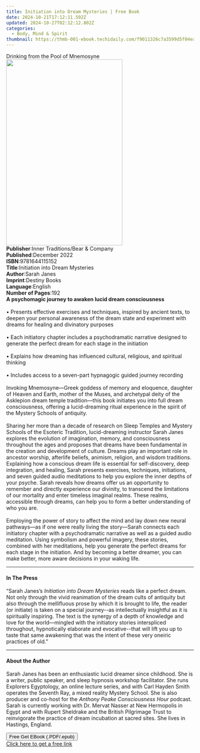 ```yaml
---
title: Initiation into Dream Mysteries | Free Book
date: 2024-10-21T17:12:11.592Z
updated: 2024-10-27T02:12:12.802Z
categories:
  - Body, Mind & Spirit
thumbnail: https://thmb-001-ebook.techidaily.com/f9011326c7a3599d5f04ea73f307ab85fb000c0017af0bc1d7707da5208530fe.jpg
---
```

<main id="book-container">
  <div class="flex flex-col">
    <div class="book-brief flex-1 py-6 px-4 sm:p-6 md:py-10 md:px-8">
      <!-- brief-->
      <div class="book-brief-main">Drinking from the Pool of Mnemosyne</div>
    </div>
    <div
      class="book-meta-info flex-1 grid gap-4 col-start-1 col-end-3 row-start-1 sm:mb-6 sm:grid-cols-4 lg:gap-6 lg:col-start-2 lg:row-end-6 lg:row-span-6 lg:mb-0"
    >
      <div
        class="book-meta-info-left place-content-center mt-4 p-4 text-sm leading-6 col-start-2 col-span-2 dark:text-slate-400"
      >
        <img
          class="w-full h-500 object-cover rounded-lg sm:h-255 sm:col-span-2 lg:col-span-full"
          src="https://img-001-ebook.techidaily.com/0522921d262bba8b610e0b61713d259a88ecb7776aacedc4c12c7c15bda3c120.jpg"
          alt=""
          width="312"
          height="500"
        />
      </div>
      <div
        class="book-meta-info-right mt-2 col-start-1 row-start-2 col-span-3 self-center"
      >
        <!-- meta data  -->
        <div class="flex flex-col px-4 md:px-8">
          <div class="flex-1">
            <strong>Publisher</strong>:<span class="px-2"
              >Inner Traditions/Bear &amp; Company</span
            >
          </div>
          <div class="flex-1">
            <strong>Published</strong>:<span class="px-2">December 2022</span>
          </div>
          <div class="flex-1">
            <strong>ISBN</strong>:<span class="px-2">9781644115152</span>
          </div>
          <div class="flex-1">
            <strong>Title</strong>:<span class="px-2"
              >Initiation into Dream Mysteries</span
            >
          </div>
          <div class="flex-1">
            <strong>Author</strong>:<span class="px-2">Sarah Janes</span>
          </div>
          <div class="flex-1">
            <strong>Imprint</strong>:<span class="px-2">Destiny Books</span>
          </div>
          <div class="flex-1">
            <strong>Language</strong>:<span class="px-2">English</span>
          </div>
          <div class="flex-1">
            <strong>Number of Pages</strong>:<span class="px-2">192</span>
          </div>
        </div>
      </div>
    </div>
    <div class="book-description flex-1 py-6 px-4 sm:p-6 md:py-10 md:px-8">
      <div class="book-description-main">
        <div accordion-content="" id="description">
          <b>A psychomagic journey to awaken lucid dream consciousness</b
          ><br /><br />• Presents effective exercises and techniques, inspired
          by ancient texts, to deepen your personal awareness of the dream state
          and experiment with dreams for healing and divinatory purposes<br /><br />•
          Each initiatory chapter includes a psychodramatic narrative designed
          to generate the perfect dream for each stage in the initiation<br /><br />•
          Explains how dreaming has influenced cultural, religious, and
          spiritual thinking<br /><br />• Includes access to a seven-part
          hypnagogic guided journey recording<br /><br />Invoking
          Mnemosyne—Greek goddess of memory and eloquence, daughter of Heaven
          and Earth, mother of the Muses, and archetypal deity of the Asklepion
          dream temple tradition—this book initiates you into full dream
          consciousness, offering a lucid-dreaming ritual experience in the
          spirit of the Mystery Schools of antiquity.<br /><br />Sharing her
          more than a decade of research on Sleep Temples and Mystery Schools of
          the Esoteric Tradition, lucid-dreaming instructor Sarah Janes explores
          the evolution of imagination, memory, and consciousness throughout the
          ages and proposes that dreams have been fundamental in the creation
          and development of culture. Dreams play an important role in ancestor
          worship, afterlife beliefs, animism, religion, and wis­dom traditions.
          Explaining how a conscious dream life is essential for self-discovery,
          deep integration, and healing, Sarah presents exercises, techniques,
          initiations, and seven guided audio meditations to help you explore
          the inner depths of your psyche. Sarah reveals how dreams offer us an
          opportunity to remember and directly experience our divinity, to
          transcend the limitations of our mortality and enter timeless imaginal
          realms. These realms, accessible through dreams, can help you to form
          a better under­standing of who you are.<br /><br />Employing the power
          of story to affect the mind and lay down new neural pathways—as if one
          were really living the story—Sarah connects each initiatory chapter
          with a psychodramatic narrative as well as a guided audio meditation.
          Using symbolism and powerful imagery, these stories, combined with her
          meditations, help you generate the perfect dreams for each stage in
          the initiation. And by becoming a better dreamer, you can make better,
          more aware decisions in your waking life.
        </div>
        <div class="accordion-fader"></div>
      </div>
    </div>
    <div class="book-excerpts flex-1 py-6 px-4 sm:p-6 md:py-10 md:px-8">
      <!-- excerpts-->
      <div class="book-excerpts-main">
        <hr />
        <h4 class="placeholder placeholder-heading">
          <span>In The Press</span>
        </h4>
        <p>
          “Sarah Janes’s <i>Initiation into Dream Mysteries</i> reads like a
          perfect dream. Not only through the vivid reanimation of the dream
          cults of antiquity but also through the mellifluous prose by which it
          is brought to life, the reader (or initiate) is taken on a special
          journey--as intellectually insightful as it is spiritually inspiring.
          The text is the synergy of a depth of knowledge and love for the
          world—mingled with the initiatory stories interspliced throughout,
          hypnotically elaborate and evocative--that will lift you up to taste
          that same awakening that was the intent of these very oneiric
          practices of old.”
        </p>
      </div>
    </div>
    <div class="book-about-author flex-1 py-6 px-4 sm:p-6 md:py-10 md:px-8">
      <!-- about author-->
      <div class="book-main-author-main">
        <hr />
        <h4 class="placeholder placeholder-heading">
          <span>About the Author</span>
        </h4>
        <p>
          Sarah Janes has been an enthusiastic lucid dreamer since childhood.
          She is a writer, public speaker, and sleep hypnosis workshop
          facilitator. She runs Explorers Egyptology, an online lecture series,
          and with Carl Hayden Smith operates the Seventh Ray, a mixed reality
          Mystery School. She is also producer and co-host for the
          <i>Anthony Peake Consciousness Hour </i>podcast. Sarah is currently
          working with Dr. Mervat Nasser at New Hermopolis in Egypt and with
          Rupert Sheldrake and the British Pilgrimage Trust to reinvigorate the
          practice of dream incubation at sacred sites. She lives in Hastings,
          England.
        </p>
      </div>
    </div>
    <div class="book-free-get flex-1 py-6 px-4 sm:p-6 md:py-10 md:px-8">
      <button
        id="btn-free-get"
        class="bg-blue-500 hover:bg-blue-700 text-white font-bold py-2 px-4 rounded"
      >
        Free Get EBook (.PDF/.epub)
      </button>
      <div id="countdown-display" class="px-2 text-lg mt-2"></div>
      <a
        id="free-link"
        class="hidden bg-blue-500 hover:bg-blue-700 text-white font-bold py-2 px-4 rounded"
        href="https://www.ebooks.com/en-us/book/210528007/initiation-into-dream-mysteries/sarah-janes/"
        target="_blank"
        >Click here to get a free link</a
      >
    </div>
    <script>
      let countdownTime = 0;
      let countdownInterval = null;
      document
        .getElementById('btn-free-get')
        .addEventListener('click', startCountdown);
      function startCountdown() {
        countdownTime = new Date().getTime() + 60000 * 3;
        countdownInterval = setInterval(updateCountdown, 1000);
        document.getElementById('btn-free-get').disabled = true;
        document
          .getElementById('btn-free-get')
          .classList.add('bg-gray-500', 'cursor-not-allowed');
      }
      function updateCountdown() {
        let currentTime = new Date().getTime();
        let timeLeft = countdownTime - currentTime;
        let secondsLeft = Math.floor(timeLeft / 1000);
        document.getElementById('countdown-display').innerHTML =
          `Remaining time: ${secondsLeft} seconds.`;
        if (secondsLeft <= 0) {
          clearInterval(countdownInterval);
          document.getElementById('btn-free-get').classList.add('hidden');
          document.getElementById('free-link').classList.remove('hidden');
          document.getElementById('countdown-display').innerHTML = '';
        }
      }
    </script>
  </div>
</main>

<ins class="adsbygoogle"
      style="display:block"
      data-ad-client="ca-pub-7571918770474297"
      data-ad-slot="8358498916"
      data-ad-format="auto"
      data-full-width-responsive="true"></ins>
    